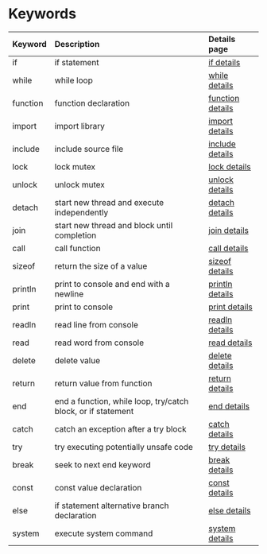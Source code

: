 # Keywords

| Keyword | Description                                                 | Details page                           |
|:--------|:------------------------------------------------------------|:---------------------------------------|
|if       |if statement                                                 |[if details](keyword_if.md)             |
|while    |while loop                                                   |[while details](keyword_while.md)       |
|function |function declaration                                         |[function details](keyword_function.md) |
|import   |import library                                               |[import details](keyword_import.md)     |
|include  |include source file                                          |[include details](keyword_include.md)   |
|lock     |lock mutex                                                   |[lock details](keyword_lock.md)         |
|unlock   |unlock mutex                                                 |[unlock details](keyword_unlock.md)     |
|detach   |start new thread and execute independently                   |[detach details](keyword_detach.md)     |
|join     |start new thread and block until completion                  |[join details](keyword_join.md)         |
|call     |call function                                                |[call details](keyword_call.md)         |
|sizeof   |return the size of a value                                   |[sizeof details](keyword_sizeof.md)     |
|println  |print to console and end with a newline                      |[println details](keyword_println.md)   |
|print    |print to console                                             |[print details](keyword_print.md)       |
|readln   |read line from console                                       |[readln details](keyword_readln.md)     |
|read     |read word from console                                       |[read details](keyword_read.md)         |
|delete   |delete value                                                 |[delete details](keyword_delete.md)     |
|return   |return value from function                                   |[return details](keyword_return.md)     |
|end      |end a function, while loop, try/catch block, or if statement |[end details](keyword_end.md)           |
|catch    |catch an exception after a try block                         |[catch details](keyword_catch.md)       |
|try      |try executing potentially unsafe code                        |[try details](keyword_try.md)           |
|break    |seek to next end keyword                                     |[break details](keyword_break.md)       |
|const    |const value declaration                                      |[const details](keyword_const.md)       |
|else     |if statement alternative branch declaration                  |[else details](keyword_else.md)         |
|system   |execute system command                                       |[system details](keyword_system.md)     |
